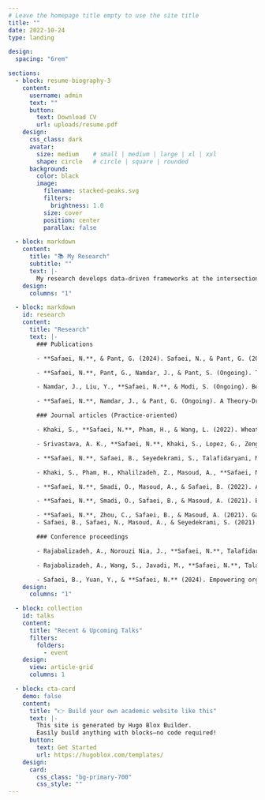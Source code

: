 ```yaml
---
# Leave the homepage title empty to use the site title
title: ""
date: 2022-10-24
type: landing

design:
  spacing: "6rem"

sections:
  - block: resume-biography-3
    content:
      username: admin
      text: ""
      button:
        text: Download CV
        url: uploads/resume.pdf
    design:
      css_class: dark
      avatar:
        size: medium    # small | medium | large | xl | xxl
        shape: circle   # circle | square | rounded
      background:
        color: black
        image:
          filename: stacked-peaks.svg
          filters:
            brightness: 1.0
          size: cover
          position: center
          parallax: false

  - block: markdown
    content:
      title: "📚 My Research"
      subtitle: ""
      text: |-
        My research develops data-driven frameworks at the intersection of innovation, corporate environmental sustainability, and organizational performance. I combine econometrics, machine learning, natural language processing, and network analytics to study how firms communicate, innovate, and respond to societal pressures such as climate change. Much of my work leverages unstructured and distributed data sources, including news, social media, and patents, to uncover insights that traditional datasets often miss. By applying causal inference and computational methods, I aim to advance academic knowledge while providing actionable intelligence for managers and policymakers.
    design:
      columns: "1"

  - block: markdown
    id: research
    content:
      title: "Research"
      text: |-
        ### Publications 

        - **Safaei, N.**, & Pant, G. (2024). Safaei, N., & Pant, G. (2025). No News About Climate Action is Good News for Low-Polluting Firms. Production and Operations Management, 0(0). https://doi.org/10.1177/10591478251387803. [Link](https://journals.sagepub.com/doi/full/10.1177/10591478251387803)

        - **Safaei, N.**, Pant, G., Namdar, J., & Pant, S. (Ongoing). The Green Ripple Effect: Unraveling Green Innovation Spillover in Supply Chain Networks. Working paper. [Link](#)

        - Namdar, J., Liu, Y., **Safaei, N.**, & Modi, S. (Ongoing). Beyond Headcount: Embedding AI in Supply Chain and Operations Knowledge to Move the Productivity Needle. Working paper. [Link](#)

        - **Safaei, N.**, Namdar, J., & Pant, G. (Ongoing). A Theory-Driven Graph Neural Network System for Greenwashing Detection. Working paper. [Link](#)

        ### Journal articles (Practice-oriented)

        - Khaki, S., **Safaei, N.**, Pham, H., & Wang, L. (2022). WheatNet: A lightweight convolutional neural network for high-throughput image-based wheat head detection and counting. *Neurocomputing, 489*, 78–89. [Link](https://www.sciencedirect.com/science/article/abs/pii/S0925231222002843)

        - Srivastava, A. K., **Safaei, N.**, Khaki, S., Lopez, G., Zeng, W., Ewert, F., Rahimi, J., *et al.* (2021). Winter wheat yield prediction using convolutional neural networks from environmental and phenological data. *Scientific Reports, 12*(1), 3215. [Link](https://www.nature.com/articles/s41598-022-06249-w)

        - **Safaei, N.**, Safaei, B., Seyedekrami, S., Talafidaryani, M., Masoud, A., Wang, S., Moqri, M., *et al.* (2022). E-CatBoost: An efficient machine learning framework for predicting ICU mortality using the eICU Collaborative Research Database. *PLOS ONE, 17*(5), e0262895. [Link](https://journals.plos.org/plosone/article?id=10.1371/journal.pone.0262895)

        - Khaki, S., Pham, H., Khalilzadeh, Z., Masoud, A., **Safaei, N.**, Han, Y., ... & Wang, L. (2022). High-throughput image-based plant stand count estimation using convolutional neural networks. Plos one, 17(7), e0268762. [Link](https://journals.plos.org/plosone/article?id=10.1371/journal.pone.0268762)

        - **Safaei, N.**, Smadi, O., Masoud, A., & Safaei, B. (2022). An automatic image processing algorithm based on crack pixel density for pavement crack detection and classification. International Journal of Pavement Research and Technology, 15(1), 159-172. [Link](https://link.springer.com/article/10.1007/s42947-021-00006-4)

        - **Safaei, N.**, Smadi, O., Safaei, B., & Masoud, A. (2021). Efficient road crack detection based on an adaptive pixel-level segmentation algorithm. Transportation Research Record, 2675(9), 370-381. [Link](https://journals.sagepub.com/doi/abs/10.1177/03611981211002203)

        - **Safaei, N.**, Zhou, C., Safaei, B., & Masoud, A. (2021). Gasoline prices and their relationship to the number of fatal crashes on US roads. Transportation Engineering, 4, 100053. [Link](https://www.sciencedirect.com/science/article/pii/S2666691X21000099)
        - Safaei, B., Safaei, N., Masoud, A., & Seyedekrami, S. (2021). Weighing criteria and prioritizing strategies to reduce motorcycle-related injuries using combination of fuzzy TOPSIS and AHP methods. Stud, 54, 217-234. [Link](https://www.atsinternationaljournal.com/2021-issues/weighing-criteria-and-prioritizing-strategies-to-reduce-motorcycle-related-injuries-using-combination-of-fuzzy-topsis-and-ahp-methods/)

        ### Conference proceedings

        - Rajabalizadeh, A., Norouzi Nia, J., **Safaei, N.**, Talafidaryani, M., Bijari, R., Zarindast, A., Moqri, M., *et al.* (2020). An exploratory analysis of Electronic Intensive Care Unit (eICU) Collaborative Research Database. In *Proceedings of the International Conference on Information Systems (ICIS)*. [Link](#)

        - Rajabalizadeh, A., Wang, S., Javadi, M., **Safaei, N.**, Talafidaryani, M., Li, Q., Moqri, M., *et al.* (2020). In-depth evaluation of APACHE scoring system using eICU database. In *Proceedings of the International Conference on Information Systems (ICIS)*. [Link](#)

        - Safaei, B., Yuan, Y., & **Safaei, N.** (2024). Empowering organizations through big data: A framework for digital resilience. In *Proceedings of the Americas Conference on Information Systems (AMCIS)*. [Link](#)
    design:
      columns: "1"

  - block: collection
    id: talks
    content:
      title: "Recent & Upcoming Talks"
      filters:
        folders:
          - event
    design:
      view: article-grid
      columns: 1

  - block: cta-card
    demo: false
    content:
      title: "👉 Build your own academic website like this"
      text: |-
        This site is generated by Hugo Blox Builder.
        Easily build anything with blocks—no code required!
      button:
        text: Get Started
        url: https://hugoblox.com/templates/
    design:
      card:
        css_class: "bg-primary-700"
        css_style: ""
---
```

